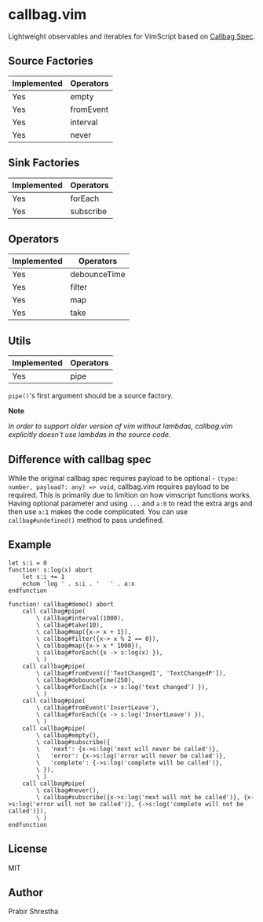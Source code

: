 # callbag.vim

Lightweight observables and iterables for VimScript based on [Callbag Spec](https://github.com/callbag/callbag).

## Source Factories

| Implemented   | Operators                                              |
|---------------|--------------------------------------------------------|
| Yes           | empty                                                  |
| Yes           | fromEvent                                              |
| Yes           | interval                                               |
| Yes           | never                                                  |

## Sink Factories

| Implemented   | Operators                                              |
|---------------|--------------------------------------------------------|
| Yes           | forEach                                                |
| Yes           | subscribe                                              |

## Operators

| Implemented   | Operators                                              |
|---------------|--------------------------------------------------------|
| Yes           | debounceTime                                           |
| Yes           | filter                                                 |
| Yes           | map                                                    |
| Yes           | take                                                   |

## Utils

| Implemented   | Operators                                              |
|---------------|--------------------------------------------------------|
| Yes           | pipe                                                   |

`pipe()`'s first argument should be a source factory.

**Note**

*In order to support older version of vim without lambdas, callbag.vim explicitly doesn't use lambdas in the source code.*

## Difference with callbag spec

While the original callbag spec requires payload to be optional - `(type: number, payload?: any) => void`,
callbag.vim requires payload to be required. This is primarily due to limition on how vimscript functions works.
Having optional parameter and using `...` and `a:0` to read the extra args and then use `a:1` makes the code complicated.
You can use `callbag#undefined()` method to pass undefined.

## Example

```viml
let s:i = 0
function! s:log(x) abort
    let s:i += 1
    echom 'log ' . s:i . '   ' . a:x
endfunction

function! callbag#demo() abort
    call callbag#pipe(
        \ callbag#interval(1000),
        \ callbag#take(10),
        \ callbag#map({x-> x + 1}),
        \ callbag#filter({x-> x % 2 == 0}),
        \ callbag#map({x-> x * 1000}),
        \ callbag#forEach({x -> s:log(x) }),
        \ )
    call callbag#pipe(
        \ callbag#fromEvent(['TextChangedI', 'TextChangedP']),
        \ callbag#debounceTime(250),
        \ callbag#forEach({x -> s:log('text changed') }),
        \ )
    call callbag#pipe(
        \ callbag#fromEvent('InsertLeave'),
        \ callbag#forEach({x -> s:log('InsertLeave') }),
        \ )
    call callbag#pipe(
        \ callbag#empty(),
        \ callbag#subscribe({
        \   'next': {x->s:log('next will never be called')},
        \   'error': {x->s:log('error will never be called')},
        \   'complete': {->s:log('complete will be called')},
        \ }),
        \ )
    call callbag#pipe(
        \ callbag#never(),
        \ callbag#subscribe({x->s:log('next will not be called')}, {x->s:log('error will not be called')}, {->s:log('complete will not be called')}),
        \ )
endfunction
```

## License

MIT

## Author

Prabir Shrestha
